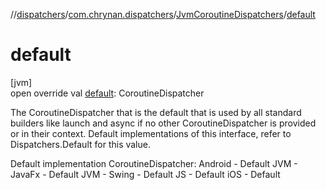 //[dispatchers](../../../index.md)/[com.chrynan.dispatchers](../index.md)/[JvmCoroutineDispatchers](index.md)/[default](default.md)

# default

[jvm]\
open override val [default](default.md): CoroutineDispatcher

The CoroutineDispatcher that is the default that is used by all standard builders like launch and async if no other CoroutineDispatcher is provided or in their context. Default implementations of this interface, refer to Dispatchers.Default for this value.

Default implementation CoroutineDispatcher: Android - Default JVM - JavaFx - Default JVM - Swing - Default JS - Default iOS - Default
